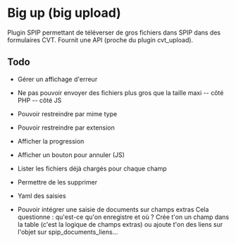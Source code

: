 # Big up (big upload)

Plugin SPIP permettant de téléverser de gros fichiers dans SPIP dans des formulaires CVT.
Fournit une API (proche du plugin cvt_upload).


## Todo

- Gérer un affichage d'erreur
- Ne pas pouvoir envoyer des fichiers plus gros que la taille maxi
-- côté PHP
-- côté JS
- Pouvoir restreindre par mime type
- Pouvoir restreindre par extension
- Afficher la progression
- Afficher un bouton pour annuler (JS)
- Lister les fichiers déjà chargés pour chaque champ
- Permettre de les supprimer

- Yaml des saisies
- Pouvoir intégrer une saisie de documents sur champs extras
  Cela questionne : qu'est-ce qu'on enregistre et où ?
  Crée t'on un champ dans la table (c'est la logique de champs extras)
  ou ajoute t'on des liens sur l'objet sur spip_documents_liens…


